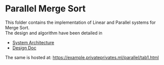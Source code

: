 # Parallel Merge Sort
This folder contains the implementation of Linear and Parallel systems for Merge Sort.  
The design and algorithm have been detailed in  
* [System Architecture](./system.md)
* [Design Doc](./design.md)
  
The same is hosted at: https://example.privateprivates.ml/parallel/tab1.html
